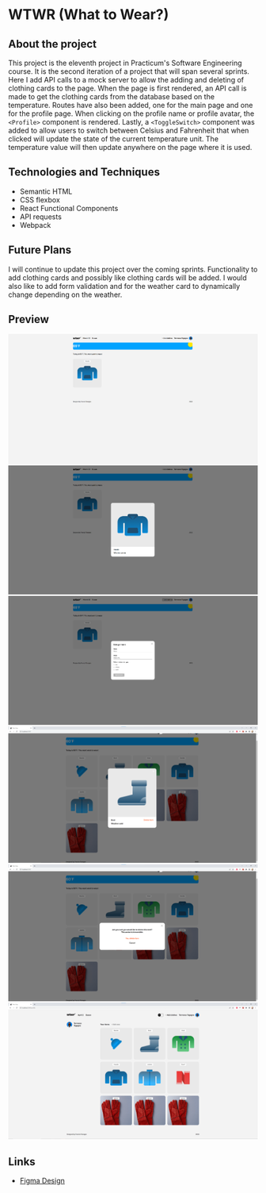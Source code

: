 # WTWR (What to Wear?)

## About the project

This project is the eleventh project in Practicum's Software Engineering course. It is the second iteration of a project that will span several sprints. Here I add API calls to a mock server to allow the adding and deleting of clothing cards to the page. When the page is first rendered, an API call is made to get the clothing cards from the database based on the temperature. Routes have also been added, one for the main page and one for the profile page. When clicking on the profile name or profile avatar, the `<Profile>` component is rendered. Lastly, a `<ToggleSwitch>` component was added to allow users to switch between Celsius and Fahrenheit that when clicked will update the state of the current temperature unit. The temperature value will then update anywhere on the page where it is used.

## Technologies and Techniques

- Semantic HTML
- CSS flexbox
- React Functional Components
- API requests
- Webpack

## Future Plans

I will continue to update this project over the coming sprints. Functionality to add clothing cards and possibly like clothing cards will be added. I would also like to add form validation and for the weather card to dynamically change depending on the weather.

## Preview

<img src="./src/images/demos/demo01.png">
<img src="./src/images/demos/demo02.png">
<img src="./src/images/demos/demo03.png">
<img src="./src/images/demos/demo04.png">
<img src="./src/images/demos/demo05.png">
<img src="./src/images/demos/demo06.png">

## Links

- [Figma Design](https://www.figma.com/file/DTojSwldenF9UPKQZd6RRb/Sprint-10%3A-WTWR)
